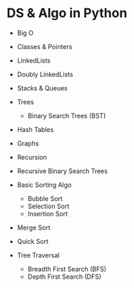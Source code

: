 # DS & Algo in Python

- Big O

- Classes & Pointers

- LinkedLists

- Doubly LinkedLists

- Stacks & Queues

- Trees

  - Binary Search Trees (BST)

- Hash Tables

- Graphs

- Recursion

- Recursive Binary Search Trees

- Basic Sorting Algo

  - Bubble Sort
  - Selection Sort
  - Insertion Sort

- Merge Sort

- Quick Sort

- Tree Traversal
  - Breadth First Search (BFS)
  - Depth First Search (DFS)
